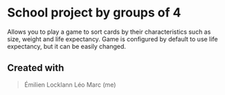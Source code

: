# School project by groups of 4
Allows you to play a game to sort cards by their characteristics such as size, weight and life expectancy.
Game is configured by default to use life expectancy, but it can be easily changed.

## Created with
> Émilien
> Locklann
> Léo
> Marc (me)